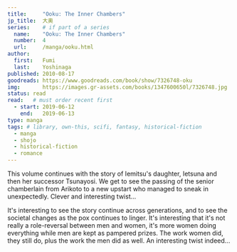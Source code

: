 ```yaml
---
title:     "Ooku: The Inner Chambers"
jp_title:  大奥
series:    # if part of a series
  name:    "Ooku: The Inner Chambers"
  number:  4
  url:     /manga/ooku.html
author: 
  first:   Fumi  
  last:    Yoshinaga
published: 2010-08-17 
goodreads: https://www.goodreads.com/book/show/7326748-oku
img:       https://images.gr-assets.com/books/1347600650l/7326748.jpg
status: read
read:   # must order recent first
  - start: 2019-06-12  
    end:   2019-06-13 
type: manga
tags: # library, own-this, scifi, fantasy, historical-fiction
  - manga
  - shojo
  - historical-fiction
  - romance
---
```


This volume continues with the story of Iemitsu's daughter, Ietsuna and then her successor Tsunayosi. We get to see the passing of the senior chamberlain from Arikoto to a new upstart who managed to sneak in unexpectedly. Clever and interesting twist... 

It's interesting to see the story continue across generations, and to see the societal changes as the pox continues to linger. It's interesting that it's not really a role-reversal between men and women, it's more women doing everything while men are kept as pampered prizes. The work women did, they still do, plus the work the men did as well. An interesting twist indeed...
